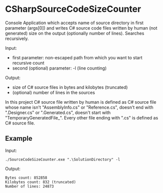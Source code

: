 # CSharpSourceCodeSizeCounter
Console Application which accepts name of source directory in first parameter (args[0]) and writes C# source code files written by human (not generated) size on the output (optionally number of lines). Searches recursively.

Input:
  - first parameter: non-escaped path from which you want to start recursive count
  - second (optional) parameter: -l (line counting)

Output:
  - size of C# source files in bytes and kilobytes (truncated)
  - (optional) number of lines in the sources
  
In this project C# source file written by human is defined as C# source file whose name isn't "AssemblyInfo.cs" or "Reference.cs", doesn't end with ".Designer.cs" or ".Generated.cs", doesn't start with "TemporaryGeneratedFile_".
Every other file ending with ".cs" is defined as C# source file.

## Example
Input:
```
./SourceCodeSizeCounter.exe ".\SolutionDirectory" -l
```

Output:
```
Bytes count: 852858
Kilobytes count: 832 (truncated)
Number of lines: 24873
```
